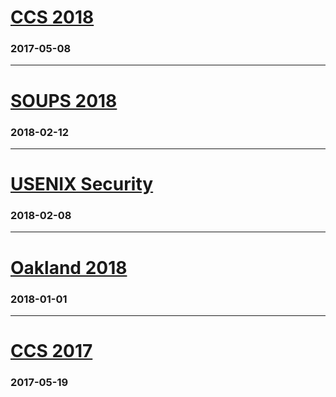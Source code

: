 # [CCS 2018](https://www.sigsac.org/ccs/CCS2018/papers.html)

### 2017-05-08

---

# [SOUPS 2018](https://www.usenix.org/conference/soups2018/call-for-papers)

### 2018-02-12

---

# [USENIX Security](https://www.usenix.org/conference/usenixsecurity18/call-for-papers)

### 2018-02-08

---

# [Oakland 2018](https://www.ieee-security.org/TC/SP2018/cfpapers.html)

### 2018-01-01

---

# [CCS 2017](https://ccs2017.sigsac.org/papers.html)

### 2017-05-19